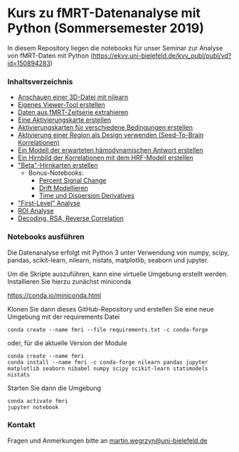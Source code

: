 # Kurs zu fMRT-Datenanalyse mit Python (Sommersemester 2019)

In diesem Repository liegen die notebooks für unser Seminar zur Analyse von fMRT-Daten mit Python (https://ekvv.uni-bielefeld.de/kvv_publ/publ/vd?id=150894283)

### Inhaltsverzeichnis

* [Anschauen einer 3D-Datei mit nilearn](./notebooks/01-anatomisches-bild-anschauen.ipynb)
* [Eigenes Viewer-Tool erstellen](./notebooks/02-interaktive_visualisierung.ipynb)
* [Daten aus fMRT-Zeitserie extrahieren](./notebooks/03-fmrt-zeitverlaufe.ipynb)
* [Eine Aktivierungskarte erstellen](./notebooks/04-unser-erstes-hirnbild.ipynb)
* [Aktivierungskarten für verschiedene Bedingungen erstellen](./notebooks/05-verschiedene-bedingungen-plotten.ipynb)
* [Aktivierung einer Region als Design verwenden (Seed-To-Brain Korrelationen)](./notebooks/06-correlation-mit-seed.ipynb)
* [Ein Modell der erwarteten hämodynamischen Antwort erstellen](./notebooks/07-hrf-modell.ipynb)
* [Ein Hirnbild der Korrelationen mit dem HRF-Modell erstellen](./notebooks/08-whole-brain-analyse-mit-hrf.ipynb)
* ["Beta"-Hirnkarten erstellen](./notebooks/09-beta-images.ipynb)
  * Bonus-Notebooks:
    * [Percent Signal Change](./notebooks/09-bonus-percent-signal-change.ipynb)
    * [Drift Modellieren](./notebooks/09-bonus-drift-models.ipynb)
    * [Time und Dispersion Derivatives](./notebooks/09-bonus-hrf-und-derivatives.ipynb)
* ["First-Level" Analyse](./notebooks/11-first-level-analyse.ipynb)
* [ROI Analyse](./notebooks/12-roi-analyse.ipynb)
* [Decoding, RSA, Reverse Correlation](./notebooks/13-diskussion-und-ausblick.ipynb)

### Notebooks ausführen

Die Datenanalyse erfolgt mit Python 3 unter Verwendung von numpy, scipy, pandas, scikit-learn, nilearn, nistats, matplotlib, seaborn und jupyter.

Um die Skripte auszuführen, kann eine virtuelle Umgebung erstellt werden. Installieren Sie hierzu zunächst miniconda  
  
https://conda.io/miniconda.html  

Klonen Sie dann dieses GitHub-Repository und erstellen Sie eine neue Umgebung mit der requirements Datei

```shell
conda create --name fmri --file requirements.txt -c conda-forge
```

oder, für die aktuelle Version der Module

```shell
conda create --name fmri 
conda install --name fmri -c conda-forge nilearn pandas jupyter matplotlib seaborn nibabel numpy scipy scikit-learn statsmodels nistats
```


Starten Sie dann die Umgebung

```shell
conda activate fmri
jupyter notebook
```

### Kontakt

Fragen und Anmerkungen bitte an [martin.wegrzyn@uni-bielefeld.de](mailto:martin.wegrzyn@uni-bielefeld.de)



